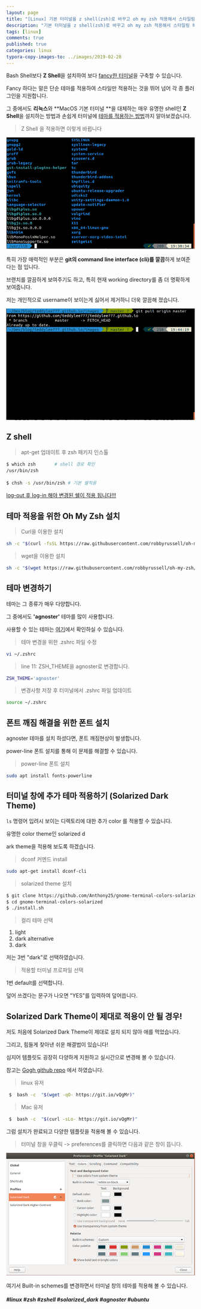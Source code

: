 ```yaml
---
layout: page
title: "[Linux] 기본 터미널을 z shell(zsh)로 바꾸고 oh my zsh 적용해서 스타일링 하기"
description: "기본 터미널을 z shell(zsh)로 바꾸고 oh my zsh 적용해서 스타일링 해보는 방법에 대해 알아보겠습니다."
tags: [linux]
comments: true
published: true
categories: linux
typora-copy-images-to: ../images/2019-02-28
---
```




Bash Shell보다 **Z Shell**을 설치하여 보다 <u>fancy한 터미널</u>을 구축할 수 있습니다.

Fancy 하다는 말은 단순 테마를 적용하여 스타일만 적용하는 것을 뛰어 넘어 각 종 플러그인을 지원합니다.

그 중에서도 **리눅스**와 **MacOS 기본 터미널 **을 대체하는 매우 유명한 shell인 **Z Shell**을 설치하는 방법과 손쉽게 터미널에 <u>테마를 적용하는 방법</u>까지 알아보겠습니다.



> Z Shell 을 적용하면 이렇게 바뀝니다

![1551350522349](../images/2019-02-28/1551350522349.png)



특히 가장 매력적인 부분은 **git의 command line interface (cli)를 깔끔**하게 보여준다는 점 입니다.

브랜치를 깔끔하게 보여주기도 하고, 특히 현재 working directory를 좀 더 명확하게 보여줍니다.

저는 개인적으로 username이 보이는게 싫어서 제거하니 더욱 깔끔해 졌습니다.



![1551351002682](../images/2019-02-28/1551351002682.png)



## Z shell 



> apt-get 업데이트 후 zsh 패키지 인스톨

```bash
$ which zsh       # shell 경로 확인
/usr/bin/zsh

$ chsh -s /usr/bin/zsh # 기본 쉘적용
```



<u>log-out 후 log-in 해야 변경된 쉘이 적용 됩니다!!!</u>



## 테마 적용을 위한 Oh My Zsh 설치



> Curl을 이용한 설치

```bash
sh -c "$(curl -fsSL https://raw.githubusercontent.com/robbyrussell/oh-my-zsh/master/tools/install.sh)"
```



> wget을 이용한 설치

```bash
sh -c "$(wget https://raw.githubusercontent.com/robbyrussell/oh-my-zsh/master/tools/install.sh -O -)"
```



## 테마 변경하기



테마는 그 종류가 매우 다양합니다.

그 중에서도  **'agnoster'** 테마를 많이 사용합니다.

사용할 수 있는 테마는 [여기](https://github.com/robbyrussell/oh-my-zsh/wiki/Themes)에서 확인하실 수 있습니다.



>  테마 변경을 위한 .zshrc 파일 수정

```bash
vi ~/.zshrc
```



> line 11: ZSH_THEME을 agnoster로 변경합니다.

``` bash
ZSH_THEME='agnoster'
```



> 변경사항 저장 후 터미널에서 .zshrc 파일 업데이트

```bash
source ~/.zshrc
```



## 폰트 깨짐 해결을 위한 폰트 설치

agnoster 테마를 설치 하셨다면, 폰트 깨짐현상이 발생합니다.

power-line 폰트 설치를 통해 이 문제를 해결할 수 있습니다.



> power-line 폰트 설치

```bash
sudo apt install fonts-powerline
```



## 터미널 창에 추가 테마 적용하기 (Solarized Dark Theme)

```ls``` 명령어 입려시 보이는 디렉토리에 대한 추가 color 를 적용할 수 있습니다.

유명한 color theme인 solarized d

ark theme을 적용해 보도록 하겠습니다.



>dconf 커멘드 install

```bash
sudo apt-get install dconf-cli
```



> solarized theme 설치

```bash
$ git clone https://github.com/Anthony25/gnome-terminal-colors-solarized.git
$ cd gnome-terminal-colors-solarized
$ ./install.sh
```



> 컬리 테마 선택

1. light
2. dark alternative
3. dark

저는 3번 "dark"로 선택하였습니다.



> 적용할 터미널 프로파일 선택

1번 default를 선택합니다.

덮어 쓰겠다는 문구가 나오면 "YES"를 입력하여 덮어씁니다.



## Solarized Dark Theme이 제대로 적용이 안 될 경우!

저도 처음에 Solarized Dark Theme이 제대로 설치 되지 않아 애를 먹었습니다.

그리고, 힘들게 찾아낸 쉬운 해결법이 있습니다!

심지어 템플릿도 굉장히 다양하게 지원하고 실시간으로 변경해 볼 수 있습니다.



참고는 [Gogh github repo](https://github.com/Mayccoll/Gogh) 에서 하였습니다.



> linux 유저

```bash
 $  bash -c  "$(wget -qO- https://git.io/vQgMr)"
```



> Mac 유저

```bash
 $  bash -c  "$(curl -sLo- https://git.io/vQgMr)"
```



그럼 설치가 완료되고 다양한 템플릿을 적용해 볼 수 있습니다.



>  터미널 창을 우클릭 -> preferences를 클릭하면 다음과 같은 창이 뜹니다.

![1551358937634](../images/2019-02-28/1551358937634.png)



여기서 Built-in schemes를 변경하면서 터미널 창의 테마를 적용해 볼 수 있습니다.



##### #linux #zsh #zshell #solarized_dark #agnoster #ubuntu